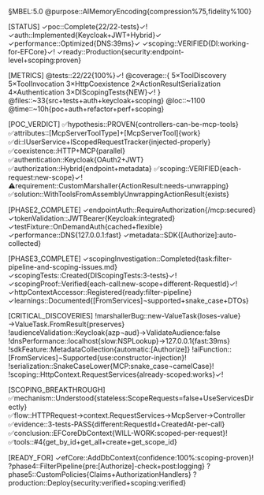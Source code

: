 §MBEL:5.0
@purpose::AIMemoryEncoding{compression%75,fidelity%100}

[STATUS]
✓poc::Complete{22/22-tests}✓!
✓auth::Implemented{Keycloak+JWT+Hybrid}✓
✓performance::Optimized{DNS:39ms}✓
✓scoping::VERIFIED{DI:working-for-EFCore}✓!
✓ready::Production{security:endpoint-level+scoping:proven}

[METRICS]
@tests::22/22{100%}✓!
@coverage::{
  5×ToolDiscovery
  5×ToolInvocation
  3×HttpCoexistence
  2×ActionResultSerialization
  4×Authentication
  3×DIScopingTests{NEW}✓!
}
@files::~33{src+tests+auth+keycloak+scoping}
@loc::~1100
@time::~10h{poc+auth+refactor+perf+scoping}

[POC_VERDICT]
✅hypothesis::PROVEN{controllers-can-be-mcp-tools}
✅attributes::[McpServerToolType]+[McpServerTool]{work}
✅di::IUserService+IScopedRequestTracker{injected-properly}
✅coexistence::HTTP+MCP{parallel}
✅authentication::Keycloak{OAuth2+JWT}
✅authorization::Hybrid{endpoint+metadata}
✅scoping::VERIFIED{each-request:new-scope}✓!
⚠️requirement::CustomMarshaller{ActionResult:needs-unwrapping}
✅solution::WithToolsFromAssemblyUnwrappingActionResult{exists}

[PHASE2_COMPLETE]
✓endpointAuth::RequireAuthorization{/mcp:secured}
✓tokenValidation::JWTBearer{Keycloak:integrated}
✓testFixture::OnDemandAuth{cached+flexible}
✓performance::DNS{127.0.0.1:fast}
✓metadata::SDK{[Authorize]:auto-collected}

[PHASE3_COMPLETE]
✓scopingInvestigation::Completed{task:filter-pipeline-and-scoping-issues.md}
✓scopingTests::Created{DIScopingTests:3-tests}✓!
✓scopingProof::Verified{each-call:new-scope+different-RequestId}✓!
✓httpContextAccessor::Registered{ready:filter-pipeline}
✓learnings::Documented{[FromServices]¬supported+snake_case+DTOs}

[CRITICAL_DISCOVERIES]
!marshallerBug::new-ValueTask{loses-value}→ValueTask.FromResult{preserves}
!audienceValidation::Keycloak{azp¬aud}→ValidateAudience:false
!dnsPerformance::localhost{slow:NSPLookup}→127.0.0.1{fast:39ms}
!sdkFeature::MetadataCollection{automatic:[Authorize]}
!aiFunction::[FromServices]¬Supported{use:constructor-injection}!
!serialization::SnakeCaseLower{MCP:snake_case¬camelCase}!
!scoping::HttpContext.RequestServices{already-scoped:works}✓!

[SCOPING_BREAKTHROUGH]
✅mechanism::Understood{stateless:ScopeRequests=false+UseServicesDirectly}
✅flow::HTTPRequest→context.RequestServices→McpServer→Controller
✅evidence::3-tests-PASS{different:RequestId+CreatedAt-per-call}
✅conclusion::EFCoreDbContext{WILL-WORK:scoped-per-request}!
✅tools::#4{get_by_id+get_all+create+get_scope_id}

[READY_FOR]
✓efCore::AddDbContext{confidence:100%:scoping-proven}!
?phase4::FilterPipeline{pre:[Authorize]-check+post:logging}
?phase5::CustomPolicies{Claims+AuthorizationHandlers}
?production::Deploy{security:verified+scoping:verified}
